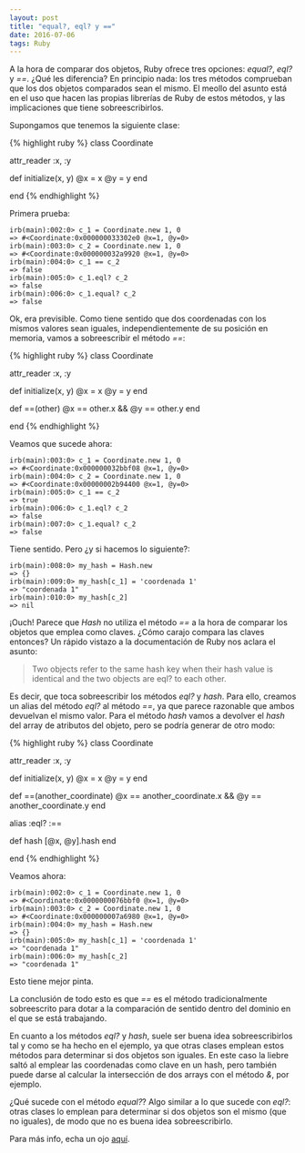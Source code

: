 ```yaml
---
layout: post
title: "equal?, eql? y =="
date: 2016-07-06
tags: Ruby
---
```

A la hora de comparar dos objetos, Ruby ofrece tres opciones: *equal?*, *eql?* y *==*. ¿Qué les diferencia? En principio nada:
los tres métodos comprueban que los dos objetos comparados sean el mismo. El meollo del asunto está en el uso que hacen las propias
librerías de Ruby de estos métodos, y las implicaciones que tiene sobreescribirlos.

Supongamos que tenemos la siguiente clase:

{% highlight ruby %}
class Coordinate

  attr_reader :x, :y
  
  def initialize(x, y)
    @x = x
    @y = y
  end

end
{% endhighlight %}

Primera prueba:

    irb(main):002:0> c_1 = Coordinate.new 1, 0
    => #<Coordinate:0x000000033302e0 @x=1, @y=0>
    irb(main):003:0> c_2 = Coordinate.new 1, 0
    => #<Coordinate:0x000000032a9920 @x=1, @y=0>
    irb(main):004:0> c_1 == c_2
    => false
    irb(main):005:0> c_1.eql? c_2
    => false
    irb(main):006:0> c_1.equal? c_2
    => false

Ok, era previsible. Como tiene sentido que dos coordenadas con los mismos valores sean iguales, independientemente de su posición en memoria,
vamos a sobreescribir el método *==*:

{% highlight ruby %}
class Coordinate

  attr_reader :x, :y

  def initialize(x, y)
    @x = x
    @y = y
  end
  
  def ==(other)
    @x == other.x && @y == other.y
  end

end
{% endhighlight %}

Veamos que sucede ahora:

    irb(main):003:0> c_1 = Coordinate.new 1, 0
    => #<Coordinate:0x000000032bbf08 @x=1, @y=0>
    irb(main):004:0> c_2 = Coordinate.new 1, 0
    => #<Coordinate:0x00000002b94400 @x=1, @y=0>
    irb(main):005:0> c_1 == c_2
    => true
    irb(main):006:0> c_1.eql? c_2
    => false
    irb(main):007:0> c_1.equal? c_2
    => false

Tiene sentido. Pero ¿y si hacemos lo siguiente?:

    irb(main):008:0> my_hash = Hash.new
    => {}
    irb(main):009:0> my_hash[c_1] = 'coordenada 1'
    => "coordenada 1"
    irb(main):010:0> my_hash[c_2]
    => nil

¡Ouch! Parece que *Hash* no utiliza el método *==* a la hora de comparar los objetos que emplea como claves. ¿Cómo carajo compara las claves entonces?
Un rápido vistazo a la documentación de Ruby nos aclara el asunto:

> Two objects refer to the same hash key when their hash value is identical and the two objects are eql? to each other.

Es decir, que toca sobreescribir los métodos *eql?* y *hash*. Para ello, creamos un alias del método *eql?* al método *==*, ya que parece razonable
que ambos devuelvan el mismo valor. Para el método *hash* vamos a devolver el *hash* del array de atributos del objeto, pero se podría generar de otro
modo:

{% highlight ruby %}
class Coordinate

  attr_reader :x, :y
  
  def initialize(x, y)
    @x = x
    @y = y
  end
  
  def ==(another_coordinate)
    @x == another_coordinate.x && @y == another_coordinate.y
  end
  
  alias :eql? :==
  
  def hash
    [@x, @y].hash
  end
  
end
{% endhighlight %}

Veamos ahora:

    irb(main):002:0> c_1 = Coordinate.new 1, 0
    => #<Coordinate:0x0000000076bbf0 @x=1, @y=0>
    irb(main):003:0> c_2 = Coordinate.new 1, 0
    => #<Coordinate:0x000000007a6980 @x=1, @y=0>
    irb(main):004:0> my_hash = Hash.new
    => {}
    irb(main):005:0> my_hash[c_1] = 'coordenada 1'
    => "coordenada 1"
    irb(main):006:0> my_hash[c_2]
    => "coordenada 1"

Esto tiene mejor pinta.

La conclusión de todo esto es que *==* es el método tradicionalmente sobreescrito para dotar a la comparación
de sentido dentro del dominio en el que se está trabajando.

En cuanto a los métodos *eql?* y *hash*, suele ser buena idea sobreescribirlos tal y como se ha hecho en el ejemplo, ya que otras clases
emplean estos métodos para determinar si dos objetos son iguales. En este caso la liebre saltó al emplear las coordenadas como clave en un hash,
pero también puede darse al calcular la intersección de dos arrays con el método *&*, por ejemplo.

¿Qué sucede con el método *equal?*? Algo similar a lo que sucede con *eql?*: otras clases lo emplean para determinar si dos objetos son el mismo (que no iguales),
de modo que no es buena idea sobreescribirlo.

Para más info, echa un ojo [aquí](http://ruby-doc.org/core-2.2.0/Object.html#method-i-eql-3F).